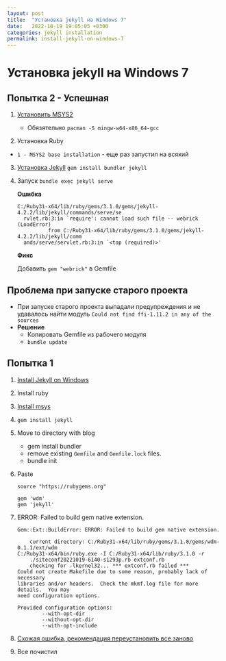 ```yaml
---
layout: post
title:  "Установка jekyll на Windows 7"
date:   2022-10-19 19:05:05 +0300
categories: jekyll installation
permalink: install-jekyll-on-windows-7
---
```


# Установка jekyll на Windows 7

## Попытка 2 - Успешная

1. [Установить MSYS2](https://www.msys2.org/)
   
   - Обязятельно `pacman -S mingw-w64-x86_64-gcc`
2. Установка Ruby
   
- `1 - MSYS2 base installation` - еще раз запустил на всякий
   
3. [Установка Jekyll](https://jekyllrb.com/)  `gem install bundler jekyll`

4. Запуск `bundle exec jekyll serve`

   **Ошибка**

   ````
   C:/Ruby31-x64/lib/ruby/gems/3.1.0/gems/jekyll-4.2.2/lib/jekyll/commands/serve/se
     rvlet.rb:3:in `require': cannot load such file -- webrick (LoadError)
             from C:/Ruby31-x64/lib/ruby/gems/3.1.0/gems/jekyll-4.2.2/lib/jekyll/comm
     ands/serve/servlet.rb:3:in `<top (required)>'
   ````

   **Фикс**

   Добавить `gem "webrick"` в Gemfile

## Проблема при запуске старого проекта

- При запуске старого проекта выпадали предупреждения и не удавалось найти модуль `Could not find ffi-1.11.2 in any of the sources`
- **Решение**
  - Копировать Gemfile из рабочего модуля
  - `bundle update`









## Попытка 1

1. [Install Jekyll on Windows](https://idratherbewriting.com/documentation-theme-jekyll/mydoc_install_jekyll_on_windows.html#install-ruby-and-ruby-development-kit)

2. Install ruby

3. [Install msys](https://www.msys2.org/)

4. ```
   gem install jekyll
   ```

5. Move to directory with blog

   - gem install bundler
   - remove  existing `Gemfile` and `Gemfile.lock` files.
   - bundle init

6. Paste

   ```
   source "https://rubygems.org"
   
   gem 'wdm'
   gem 'jekyll'
   ```

7. ERROR: Failed to build gem native extension.

   ```
   Gem::Ext::BuildError: ERROR: Failed to build gem native extension.
   
       current directory: C:/Ruby31-x64/lib/ruby/gems/3.1.0/gems/wdm-0.1.1/ext/wdm
   C:/Ruby31-x64/bin/ruby.exe -I C:/Ruby31-x64/lib/ruby/3.1.0 -r
       ./siteconf20221019-6140-s1293p.rb extconf.rb
       checking for -lkernel32... *** extconf.rb failed ***
   Could not create Makefile due to some reason, probably lack of necessary
   libraries and/or headers.  Check the mkmf.log file for more details.  You may
   need configuration options.
   
   Provided configuration options:
           --with-opt-dir
           --without-opt-dir
           --with-opt-include
   ```

8. [Схожая ошибка, рекомендация переустановить все заново](https://github.com/travis-ci/travis.rb/issues/558#issuecomment-355962361)
9. Все почистил